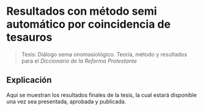 # Resultados con método semi automático por coincidencia de tesauros
> Tesis: Diálogo sema onomasiológico. Teoría, método y resultados para el *Diccionario de la Reforma Protestante*

## Explicación

Aquí se muestran los resultados finales de la tesis, la cual estará disponible una vez sea presentada, aprobada y publicada.
